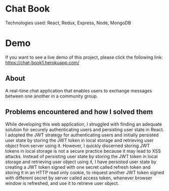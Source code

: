 # Chat Book
Technologies used: React, Redux, Express, Node, MongoDB<br/>

# Demo 
If you want to see a live demo of this project, please click the following link: https://chat-book1.herokuapp.com/

## About 
A real-time chat application that enables users to exchange messages between one another in a community group.

## Problems encountered and how I solved them 
While developing this web application, I struggled with finding an adequate solution for securely authenticating users and persisting user state in React. I adopted the JWT strategy for authenticating users and initially persisted user state by storing the JWT token in local storage and retrieving user object from server using it. However, I quickly discerned storing JWT tokens in local storage is not a secure practice because it may lead to XSS attacks. Instead of persisting user state by storing the JWT token in local storage and retrieving user object using it, I have persisted user state by creating a JWT token signed with one secret called refresh token and storing it in an HTTP read only cookie, to request another JWT token signed with different secret by server called access token, whenever browser window is refreshed, and use it to retrieve user object.

